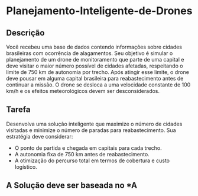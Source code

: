 # Planejamento-Inteligente-de-Drones

## Descrição

Você recebeu uma base de dados contendo informações sobre cidades brasileiras com ocorrência de alagamentos. Seu objetivo é simular o planejamento de um drone de monitoramento que parte de uma capital e deve visitar o maior número possível de cidades afetadas, respeitando o limite de 750 km de autonomia por trecho. Após atingir esse limite, o drone deve pousar em alguma capital brasileira para reabastecimento antes de continuar a missão. O drone se desloca a uma velocidade constante de 100 km/h e os efeitos meteorológicos devem ser desconsiderados.

## Tarefa

Desenvolva uma solução inteligente que maximize o número de cidades visitadas e minimize o número de paradas para reabastecimento. Sua estratégia deve considerar:

- O ponto de partida e chegada em capitais para cada trecho.
- A autonomia fixa de 750 km antes de reabastecimento.
- A otimização do percurso total em termos de cobertura e custo logístico.

## A Solução deve ser baseada no *A
